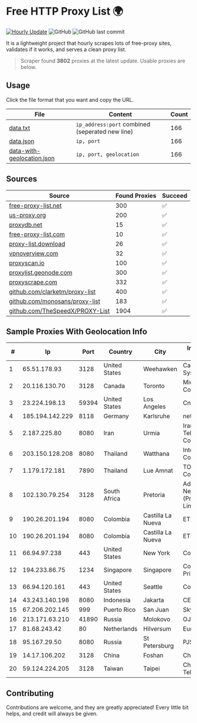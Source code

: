 
# Free HTTP Proxy List 🌍

[![Hourly Update](https://github.com/mertguvencli/http-proxy-list/actions/workflows/main.yml/badge.svg?branch=main)](https://github.com/mertguvencli/http-proxy-list/actions/workflows/main.yml)
![GitHub](https://img.shields.io/github/license/mertguvencli/http-proxy-list)
![GitHub last commit](https://img.shields.io/github/last-commit/mertguvencli/http-proxy-list)

It is a lightweight project that hourly scrapes lots of free-proxy sites, validates if it works, and serves a clean proxy list.


> Scraper found **3802** proxies at the latest update. Usable proxies are below.

## Usage

Click the file format that you want and copy the URL.


|File|Content|Count|
|----|-------|-----|
|[data.txt](https://raw.githubusercontent.com/mertguvencli/http-proxy-list/main/proxy-list/data.txt)|`ip_address:port` combined (seperated new line)|166|
|[data.json](https://raw.githubusercontent.com/mertguvencli/http-proxy-list/main/proxy-list/data.json)|`ip, port`|166|
|[data-with-geolocation.json](https://raw.githubusercontent.com/mertguvencli/http-proxy-list/main/proxy-list/data-with-geolocation.json)|`ip, port, geolocation`|166|

## Sources

|Source|Found Proxies|Succeed|
|------|-------------|-------|
|[free-proxy-list.net](https://free-proxy-list.net)|300|✅|
|[us-proxy.org](https://www.us-proxy.org)|200|✅|
|[proxydb.net](http://proxydb.net)|15|✅|
|[free-proxy-list.com](https://free-proxy-list.com/?page=&port=&type%5B%5D=http&type%5B%5D=https&up_time=0&search=Search)|10|✅|
|[proxy-list.download](https://www.proxy-list.download/HTTP)|26|✅|
|[vpnoverview.com](https://vpnoverview.com/privacy/anonymous-browsing/free-proxy-servers)|32|✅|
|[proxyscan.io](https://www.proxyscan.io)|100|✅|
|[proxylist.geonode.com](https://proxylist.geonode.com/api/proxy-list?limit=300&page=1&sort_by=lastChecked&sort_type=desc&protocols=http,https)|300|✅|
|[proxyscrape.com](https://api.proxyscrape.com/v2/?request=displayproxies&protocol=http&timeout=10000&country=all&ssl=all&anonymity=all)|332|✅|
|[github.com/clarketm/proxy-list](https://raw.githubusercontent.com/clarketm/proxy-list/master/proxy-list-raw.txt)|400|✅|
|[github.com/monosans/proxy-list](https://raw.githubusercontent.com/monosans/proxy-list/main/proxies/http.txt)|183|✅|
|[github.com/TheSpeedX/PROXY-List](https://raw.githubusercontent.com/TheSpeedX/PROXY-List/master/http.txt)|1904|✅|


## Sample Proxies With Geolocation Info

|#|Ip|Port|Country|City|Internet Service Provider|
|-|--|----|-------|----|-------------------------|
|1|65.51.178.93|3128|United States|Weehawken|Cablevision Systems Corp.|
|2|20.116.130.70|3128|Canada|Toronto|Microsoft Corporation|
|3|23.224.198.13|59394|United States|Los Angeles|Cnservers LLC|
|4|185.194.142.229|8118|Germany|Karlsruhe|netcup GmbH|
|5|2.187.225.80|8080|Iran|Urmia|Iran Telecommunication Company PJS|
|6|203.150.128.208|8080|Thailand|Watthana|Internet Thailand Company Ltd|
|7|1.179.172.181|7890|Thailand|Lue Amnat|TOT Public Company Limited|
|8|102.130.79.254|3128|South Africa|Pretoria|Adnexus Celerity Networks (Proprietary) Limited|
|9|190.26.201.194|8080|Colombia|Castilla La Nueva|ETB - Colombia|
|10|190.26.201.194|8080|Colombia|Castilla La Nueva|ETB - Colombia|
|11|66.94.97.238|443|United States|New York|Contabo Inc.|
|12|194.233.86.75|1234|Singapore|Singapore|Contabo Asia Private Limited|
|13|66.94.120.161|443|United States|Seattle|Contabo Inc.|
|14|43.243.140.198|8080|Indonesia|Jakarta|CEPATNET|
|15|67.206.202.145|999|Puerto Rico|San Juan|Skynet Wireless|
|16|213.171.63.210|41890|Russia|Molokovo|OJSC Comcor|
|17|81.68.243.42|80|Netherlands|Hilversum|EuroNet Internet|
|18|95.167.29.50|8080|Russia|St Petersburg|PJSC Rostelecom|
|19|14.17.106.202|3128|China|Foshan|Chinanet|
|20|59.124.224.205|3128|Taiwan|Taipei|Chunghwa Telecom Co., Ltd.|



## Contributing

Contributions are welcome, and they are greatly appreciated! Every
little bit helps, and credit will always be given.

